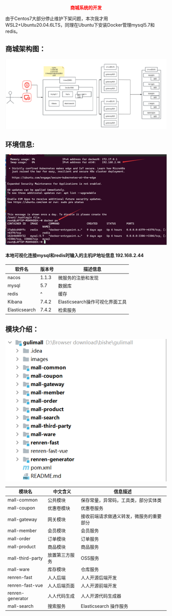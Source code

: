 <div style="text-align:center; color: red; font-weight: bold;">
    商城系统的开发
</div>

  由于Centos7大部分停止维护下架问题，本次我才用WSL2+Ubuntu20.04.6LTS，同理在Ubuntu下安装Docker管理mysql5.7和redis。

<h2>商城架构图：</h2>

![项目架构图](./images/项目架构图.png)

<h2>环境信息:</h2>

![WSL2+Ubuntu](./images/WSL2+Ubuntu.png)

<h4>本地可视化连接mysql和redis时输入的主机IP地址信息  192.168.2.44</h4>

| 软件名        | 版本号 | 描述信息                        |
| ------------- | ------ | ------------------------------- |
| nacos         | 1.1.3  | 微服务的注册和发现              |
| mysql         | 5.7    | 数据库                          |
| redis         | ^      | 缓存                            |
| Kibana        | 7.4.2  | Elasticsearch操作可视化界面工具 |
| Elasticsearch | 7.4.2  | 检索服务                        |

<h2>模块介绍：</h2>

![](./images/项目模块.png)

| 模块名           | 中文含义       | 信息描述                                 |
| ---------------- | -------------- | ---------------------------------------- |
| mall-common      | 公共模块       | 保存常量，异常码，工具类，部分实体类     |
| mall-coupon      | 优惠卷模块     | 优惠卷服务                               |
| mall-gateway     | 网关模块       | 接收前端请求做通义转发，微服务的重要部分 |
| mall-member      | 会员模块       | 会员服务                                 |
| mall-order       | 订单模块       | 订单服务                                 |
| mall-product     | 商品模块       | 商品服务                                 |
| mall-third-party | 放置第三方服务 | OSS服务                                  |
| mall-ware        | 库存模块       | 仓库服务                                 |
| renren-fast      | 人人后端       | 人人开源后端开发                         |
| renren-fast-vue  | 人人后端页面   | 人人开源前端开发                         |
| renren-generator | 人人代码生成   | 人人开源代码生成器                       |
| mall-search      | 搜索服务       | Elasticsearch 操作服务                   |